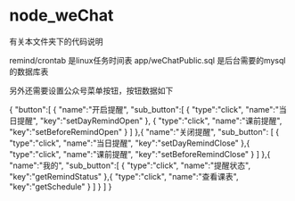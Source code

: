 # node_weChat


有关本文件夹下的代码说明

remind/crontab 是linux任务时间表 app/weChatPublic.sql 是后台需要的mysql的数据库表

另外还需要设置公众号菜单按钮，按钮数据如下

{ "button":[ { "name":"开启提醒", "sub_button":[ { "type":"click", "name":"当日提醒", "key":"setDayRemindOpen" }, { "type":"click", "name":"课前提醒", "key":"setBeforeRemindOpen" } ] },{ "name":"关闭提醒", "sub_button": [ { "type":"click", "name":"当日提醒", "key":"setDayRemindClose" },{ "type":"click", "name":"课前提醒", "key":"setBeforeRemindClose" } ] },{ "name":"我的", "sub_button":[ { "type":"click", "name":"提醒状态", "key":"getRemindStatus" },{ "type":"click", "name":"查看课表", "key":"getSchedule" } ] } ] }
